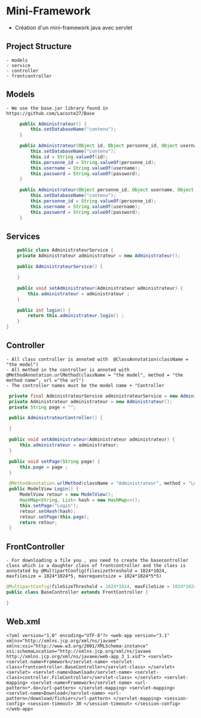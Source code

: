 # Mini-Framework

- Création d'un mini-framework java avec servlet

## Project Structure

    - models
    - service
    - controller
    - frontcontroller

## Models

    - We use the base.jar library found in https://github.com/Lacoste27/Base

```java
     public Administrateur() {
         this.setDatabaseName("contenu");
     }

     public Administrateur(Object id, Object personne_id, Object username, Object password) {
         this.setDatabaseName("contenu");
         this.id = String.valueOf(id);
         this.personne_id = String.valueOf(personne_id);
         this.username = String.valueOf(username);
         this.password = String.valueOf(password);
     }

     public Administrateur(Object personne_id, Object username, Object password) {
         this.setDatabaseName("contenu");
         this.personne_id = String.valueOf(personne_id);
         this.username = String.valueOf(username);
         this.password = String.valueOf(password);
     }
```

## Services

```java
    public class AdministrateurService {
    private Administrateur administrateur = new Administrateur();

    public AdministrateurService() {

    }

    public void setAdministrateur(Administrateur administrateur) {
        this.administrateur = administrateur ;
    }

    public int login() {
        return this.administrateur.login() ;
    }
}
```

## Controller

    - All class controller is annoted with  @ClassAnnotation(className = "the model")
    - All method in the controller is annoted with @MethodAnnotation.urlMethod(className = "the model", method = "the method name", url ="the url")
    - The controller names must be the model name + "Controller

```java
 private final AdministrateurService administrateurService = new AdministrateurService();
 private Administrateur administrateur = new Administrateur();
 private String page = "";

 public AdministrateurController() {

 }

 public void setAdministrateur(Administrateur administrateur) {
     this.administrateur = administrateur;
 }

 public void setPage(String page) {
     this.page = page ;
 }

 @MethodAnnotation.urlMethod(className = "Administrateur", method = "Login", url = "LoginPage.do")
 public ModelView Login() {
     ModelView retour = new ModelView();
     HashMap<String, List> hash = new HashMap<>();
     this.setPage("Login");
     retour.setHash(hash);
     retour.setPage(this.page);
     return retour;
 }
```

## FrontController

    - For downloading a file you , you need to create the basecontroller class which is a daughter class of frontcontroller and the class is annotated by @MultipartConfig(filesizethreshold = 1024*1024, maxfilesize = 1024*1024*5, maxrequestsize = 1024*1024*5*5)

```java
@MultipartConfig(fileSizeThreshold = 1024*1024, maxFileSize = 1024*1024*5, maxRequestSize = 1024*1024*5*5)
public class BaseController extends FrontController {

}
```

## Web.xml
`<?xml version="1.0" encoding="UTF-8"?>
<web-app version="3.1" xmlns="http://xmlns.jcp.org/xml/ns/javaee" xmlns:xsi="http://www.w3.org/2001/XMLSchema-instance" xsi:schemaLocation="http://xmlns.jcp.org/xml/ns/javaee http://xmlns.jcp.org/xml/ns/javaee/web-app_3_1.xsd">
    <servlet>
        <servlet-name>Framework</servlet-name>
        <servlet-class>frontcontroller.BaseController</servlet-class>
    </servlet>
    <servlet>
        <servlet-name>Download</servlet-name>
        <servlet-class>controller.FileController</servlet-class>
    </servlet>
    <servlet-mapping>
        <servlet-name>Framework</servlet-name>
        <url-pattern>*.do</url-pattern>
    </servlet-mapping>
    <servlet-mapping>
        <servlet-name>Download</servlet-name>
        <url-pattern>/download/fichier</url-pattern>
    </servlet-mapping>
    <session-config>
        <session-timeout>
            30
        </session-timeout>
    </session-config>
</web-app>
`
